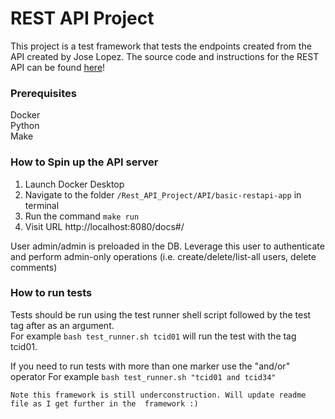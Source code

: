 # REST API Project 

This project is a test framework that tests the endpoints created from
the API created by Jose Lopez. The source code and instructions for the REST API can be found
[here](https://github.com/jllopez/basic-restapi-app)!

### Prerequisites
Docker \
Python \
Make

### How to Spin up the API server
1. Launch Docker Desktop
2. Navigate to the folder `/Rest_API_Project/API/basic-restapi-app` in terminal
3. Run the command `make run`
4. Visit URL http://localhost:8080/docs#/

User admin/admin is preloaded in the DB. Leverage this user to authenticate and perform admin-only operations 
(i.e. create/delete/list-all users, delete comments)

### How to run tests
Tests should be run using the test runner shell script followed by the test tag after as an argument. \
For example `bash test_runner.sh tcid01` will run the test with the tag tcid01. 

If you need to run tests with more than one marker use the "and/or" operator
For example `bash test_runner.sh "tcid01 and tcid34"`

`Note this framework is still underconstruction. Will update readme file as I get further in the 
framework :)`
